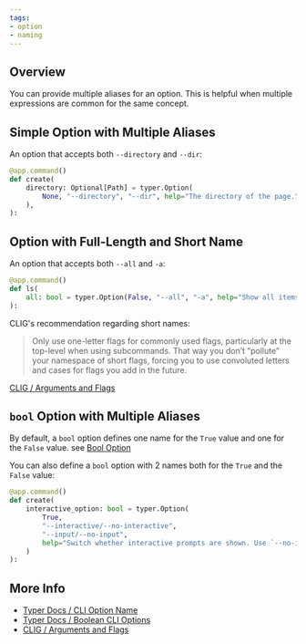 ```yaml
---
tags:
- option
- naming
---
```


## Overview

You can provide multiple aliases for an option. This is helpful when multiple expressions are common for the same concept.

## Simple Option with Multiple Aliases

An option that accepts both `--directory` and `--dir`:

```python
@app.command()
def create(
    directory: Optional[Path] = typer.Option(
        None, "--directory", "--dir", help="The directory of the page."
    ),
):
```

## Option with Full-Length and Short Name

An option that accepts both `--all` and `-a`:

```python
@app.command()
def ls(
    all: bool = typer.Option(False, "--all", "-a", help="Show all items."),
):
```

CLIG's recommendation regarding short names:

> Only use one-letter flags for commonly used flags, particularly at the top-level when using subcommands. That way you don’t “pollute” your namespace of short flags, forcing you to use convoluted letters and cases for flags you add in the future.

[CLIG / Arguments and Flags](https://clig.dev/#arguments-and-flags)

## `bool` Option with Multiple Aliases

By default, a `bool` option defines one name for the `True` value and one for the `False` value. see [Bool Option](bool-option.md)

You can also define a `bool` option with 2 names both for the `True` and the `False` value:

```python
@app.command()
def create(
    interactive_option: bool = typer.Option(
        True,
        "--interactive/--no-interactive",
        "--input/--no-input",
        help="Switch whether interactive prompts are shown. Use `--no-input` when you call this command from scripts.",
    )
):
```

## More Info

* [Typer Docs / CLI Option Name](https://typer.tiangolo.com/tutorial/options/name/)
* [Typer Docs / Boolean CLI Options](https://typer.tiangolo.com/tutorial/parameter-types/bool/)
* [CLIG / Arguments and Flags](https://clig.dev/#arguments-and-flags)